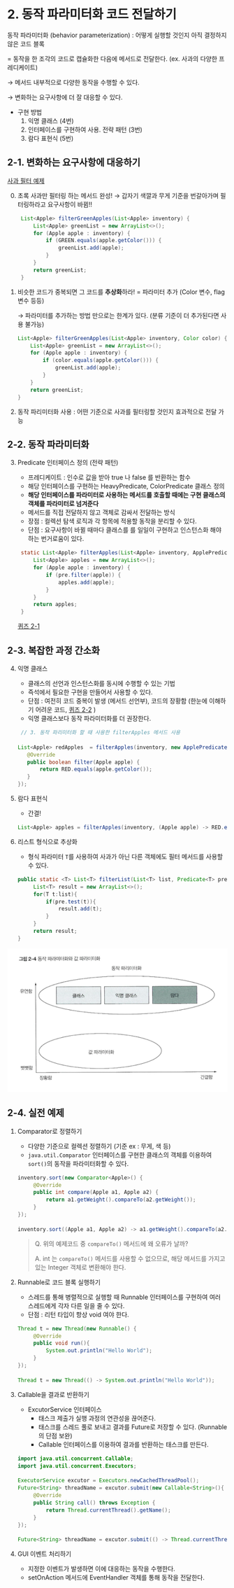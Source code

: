 # 2. 동작 파라미터화 코드 전달하기

동작 파라미터화 (behavior parameterization) : 어떻게 실행할 것인지 아직 결정하지 않은 코드 블록

= 동작을 한 조각의 코드로 캡슐화한 다음에 메서드로 전달한다. (ex. 사과의 다양한 프레디케이트)

→ 메서드 내부적으로 다양한 동작을 수행할 수 있다.

→ 변화하는 요구사항에 더 잘 대응할 수 있다.

- 구현 방법
  1. 익명 클래스 (4번)
  2. 인터페이스를 구현하여 사용. 전략 패턴 (3번)
  3. 람다 표현식 (5번)

## 2-1. 변화하는 요구사항에 대응하기
[사과 필터 예제](https://github.com/StudyRecords/modern-java-in-action/blob/main/src/main/java/ch2/Apples.java)


0. 초록 사과만 필터링 하는 메서드 완성! → 갑자기 색깔과 무게 기준을 번갈아가며 필터링하라고 요구사항이 바뀜!!
   ```java
    List<Apple> filterGreenApples(List<Apple> inventory) {
        List<Apple> greenList = new ArrayList<>();
        for (Apple apple : inventory) {
            if (GREEN.equals(apple.getColor())) {
                greenList.add(apple);
            }
        }
        return greenList;
    } 
   ```
1. 비슷한 코드가 중복되면 그 코드를 **추상화**하라! = 파라미터 추가 (Color 변수, flag 변수 등등)

   → 파라미터를 추가하는 방법 만으로는 한계가 있다. (분류 기준이 더 추가된다면 사용 불가능)
   ```java
   List<Apple> filterGreenApples(List<Apple> inventory, Color color) {
       List<Apple> greenList = new ArrayList<>();
       for (Apple apple : inventory) {
           if (color.equals(apple.getColor())) {
               greenList.add(apple);
           }
       }
       return greenList;
   }  
   ```

2. 동작 파리미터화 사용 : 어떤 기준으로 사과를 필터링할 것인지 효과적으로 전달 가능


## 2-2. 동작 파라미터화
3. Predicate 인터페이스 정의 (전략 패턴)
   - 프레디케이트 : 인수로 값을 받아 true 나 false 를 반환하는 함수
   - 해당 인터페이스를 구현하는 HeavyPredicate, ColorPredicate 클래스 정의
   - **해당 인터페이스를 파라미터로 사용하는 메서드를 호출할 때에는 구현 클래스의 객체를 파라미터로 넘겨준다**
   - 메서드를 직접 전달하지 않고 객체로 감싸서 전달하는 방식
   - 장점 : 컬렉션 탐색 로직과 각 항목에 적용할 동작을 분리할 수 있다.
   - 단점 : 요구사항이 바뀔 때마다 클래스를 를 일일이 구현하고 인스턴스화 해야 하는 번거로움이 있다.

   ```java
    static List<Apple> filterApples(List<Apple> inventory, ApplePredicate pre) {
        List<Apple> apples = new ArrayList<>();
        for (Apple apple : inventory) {
            if (pre.filter(apple)) {
                apples.add(apple);
            }
        }
        return apples;
    }
   ```
   
   [퀴즈 2-1](https://github.com/StudyRecords/modern-java-in-action/blob/main/src/main/java/ch2/Quiz2_1.java)

## 2-3. 복잡한 과정 간소화
4. 익명 클래스
   - 클래스의 선언과 인스턴스화를 동시에 수행할 수 있는 기법
   - 즉석에서 필요한 구현을 만들어서 사용할 수 있다.
   - 단점 : 여전히 코드 중복이 발생 (메서드 선언부), 코드의 장황함 (한눈에 이해하기 어려운 코드, [퀴즈 2-2](https://github.com/StudyRecords/modern-java-in-action/blob/main/src/main/java/ch2/MeanginOfThis.java) )
   - 익명 클래스보다 동작 파라미터화를 더 권장한다.

   ```java
    // 3. 동작 파리미터화 할 때 사용한 filterApples 메서드 사용
   
   List<Apple> redApples  = filterApples(inventory, new ApplePredicate() {
      @Override
      public boolean filter(Apple apple) {
          return RED.equals(apple.getColor());
      }
   });
   ```   

5. 람다 표현식
   - 간결!
   
   ```java
   List<Apple> apples = filterApples(inventory, (Apple apple) -> RED.equals(apple.getColor()));
   ```

6. 리스트 형식으로 추상화
   - 형식 파라미터 `T`를 사용하여 사과가 아닌 다른 객체에도 필터 메서드를 사용할 수 있다.
   
   ```java
   public static <T> List<T> filterList(List<T> list, Predicate<T> pre){
        List<T> result = new ArrayList<>();
        for(T t:list){
            if(pre.test(t)){
                result.add(t);
            }
        }
        return result;
   }
   ```

![](../image/ch2-1.png)

## 2-4. 실전 예제
1. Comparator로 정렬하기
   - 다양한 기준으로 컬렉션 정렬하기 (기준 ex : 무게, 색 등)
   - `java.util.Comparator` 인터페이스를 구현한 클래스의 객체를 이용하여 `sort()`의 동작을 파라미터화할 수 있다.
   
   ```java
   inventory.sort(new Comparator<Apple>() {
        @Override
        public int compare(Apple a1, Apple a2) {
            return a1.getWeight().compareTo(a2.getWeight());
        }
   });
   
   inventory.sort((Apple a1, Apple a2) -> a1.getWeight().compareTo(a2.getWeight()));
   ```
   > Q. 위의 예제코드 중 `compareTo()` 메서드에 왜 오류가 날까?
   > 
   > A. int 는 `compareTo()` 메서드를 사용할 수 없으므로, 해당 메서드를 가지고 있는 Integer 객체로 변환해야 한다.

2. Runnable로 코드 블록 실행하기
   - 스레드를 통해 병렬적으로 실행할 때 Runnable 인터페이스를 구현하여 여러 스레드에게 각자 다른 일을 줄 수 있다.
   - 단점 : 리턴 타입이 항상 void 여야 한다.
   ```java
   Thread t = new Thread(new Runnable() {
        @Override 
        public void run(){
            System.out.println("Hello World");
        }
   });
   
   Thread t = new Thread(() -> System.out.println("Hello World"));
   ```

3. Callable을 결과로 반환하기
   - ExcutorService 인터페이스
     - 태스크 제출가 실행 과정의 연관성을 끊어준다.
     - 태스크를 스레드 풀로 보내고 결과를 Future로 저장할 수 있다. (Runnable의 단점 보완)
     - Callable 인터페이스를 이용하여 결과를 반환하는 태스크를 만든다.
   
   ```java
   import java.util.concurrent.Callable;    
   import java.util.concurrent.Executors;    
   
   ExecutorService excutor = Executors.newCachedThreadPool();
   Future<String> threadName = excutor.submit(new Callable<String>(){
        @Override
        public String call() throws Exception {
            return Thread.currentThread().getName();
        }    
   });
   
   Future<String> threadName = excutor.submit(() -> Thread.currentThread().getName());
   ```

4. GUI 이벤트 처리하기
   - 지정한 이벤트가 발생하면 이에 대응하는 동작을 수행한다.
   - setOnAction 메서드에 EventHandler 객체를 통해 동작을 전달한다.
   
